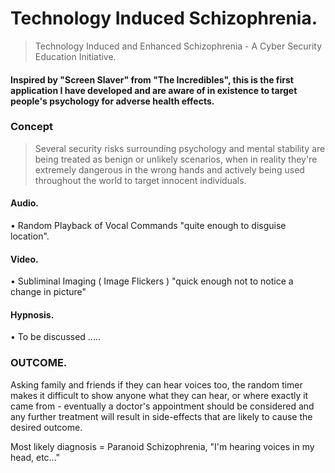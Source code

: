 # Technology Induced Schizophrenia.    
> Technology Induced and Enhanced Schizophrenia - A Cyber Security Education Initiative.     
     
#### Inspired by "Screen Slaver" from "The Incredibles", this is the first application I have developed and are aware of in existence to target people's psychology for adverse health effects.    
    
### Concept   
> Several security risks surrounding psychology and mental stability are being treated as benign or unlikely scenarios, when in reality they're extremely dangerous in the wrong hands and actively being used throughout the world to target innocent individuals.   
    
    
#### Audio.  
• Random Playback of Vocal Commands "quite enough to disguise location".

#### Video.    
• Subliminal Imaging ( Image Flickers ) "quick enough not to notice a change in picture"
   
  
#### Hypnosis.   
• To be discussed .....     
      
### OUTCOME.    
Asking family and friends if they can hear voices too, the random timer makes it difficult to show anyone what they can hear, or where exactly it came from - eventually a doctor's appointment should be considered and any further treatment will result in side-effects that are likely to cause the desired outcome.    
     

Most likely diagnosis = Paranoid Schizophrenia,  "I'm hearing voices in my head, etc..."    
      

